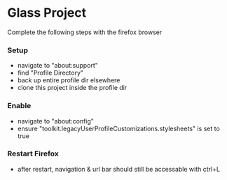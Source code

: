 # Glass Project

Complete the following steps with the firefox browser

### Setup
- navigate to "about:support"
- find "Profile Directory"
- back up entire profile dir elsewhere
- clone this project inside the profile dir

### Enable
- navigate to "about:config"
- ensure "toolkit.legacyUserProfileCustomizations.stylesheets" is set to true

### Restart Firefox
- after restart, navigation & url bar should still be accessable with ctrl+L
